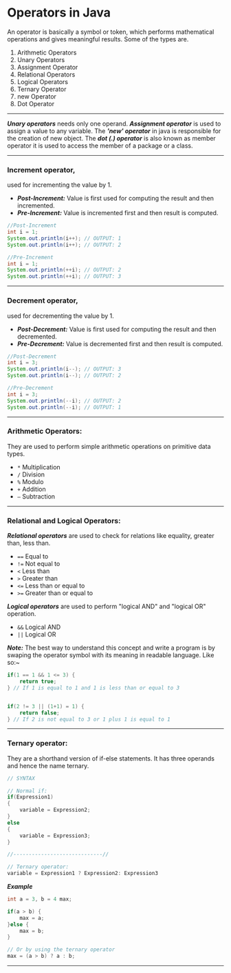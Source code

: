 # Operators in Java

An operator is basically a symbol or token, which performs mathematical operations and gives meaningful results. Some of the types are.

1. Arithmetic Operators
2. Unary Operators
3. Assignment Operator
4. Relational Operators
5. Logical Operators
6. Ternary Operator
7. new Operator
8. Dot Operator

----

**_Unary operators_** needs only one operand. **_Assignment operator_** is used to assign a value to any variable. The **_'new' operator_** in java is responsible for the creation of new object. The **_dot (.) operator_** is also known as member operator it is used to access the member of a package or a class. 

----

### Increment operator,

used for incrementing the value by 1.

- **_Post-Increment:_** Value is first used for computing the result and then incremented.
- **_Pre-Increment:_** Value is incremented first and then result is computed.

```java
//Post-Increment
int i = 1;
System.out.println(i++); // OUTPUT: 1
System.out.println(i++); // OUTPUT: 2
```

```java
//Pre-Increment
int i = 1;
System.out.println(++i); // OUTPUT: 2
System.out.println(++i); // OUTPUT: 3
```

----

### Decrement operator,

used for decrementing the value by 1.

- **_Post-Decrement:_** Value is first used for computing the result and then decremented.
- **_Pre-Decrement:_** Value is decremented first and then result is computed.

```java
//Post-Decrement
int i = 3;
System.out.println(i--); // OUTPUT: 3
System.out.println(i--); // OUTPUT: 2
```

```java
//Pre-Decrement
int i = 3;
System.out.println(--i); // OUTPUT: 2
System.out.println(--i); // OUTPUT: 1
```

----

### Arithmetic Operators: 

They are used to perform simple arithmetic operations on primitive data types.

- `*` Multiplication
- `/` Division
- `%` Modulo
- `+` Addition
- `–` Subtraction

----

### Relational and Logical Operators: 

**_Relational operators_** are used to check for relations like equality, greater than, less than.

- `==` Equal to
- `!=` Not equal to
- `<` Less than
- `>` Greater than
- `<=` Less than or equal to
- `>=` Greater than or equal to

**_Logical operators_** are used to perform "logical AND" and "logical OR" operation.

- `&&` Logical AND
- `||` Logical OR

**_Note:_** The best way to understand this concept and write a program is by swaping the operator symbol with its meaning in readable language. Like so:~
```java 
if(1 == 1 && 1 <= 3) {
	return true;
} // If 1 is equal to 1 and 1 is less than or equal to 3


if(2 != 3 || (1+1) = 1) {
	return false;
} // If 2 is not equal to 3 or 1 plus 1 is equal to 1
```

----

### Ternary operator: 
They are a shorthand version of if-else statements. It has three operands and hence the name ternary.

```java
// SYNTAX

// Normal if:
if(Expression1)
{
    variable = Expression2;
}
else
{
    variable = Expression3;
}

//-----------------------------//

// Ternary operator:
variable = Expression1 ? Expression2: Expression3
```

**_Example_**

```java
int a = 3, b = 4 max;

if(a > b) {
	max = a;
}else {
	max = b;
}

// Or by using the ternary operator
max = (a > b) ? a : b;
```

----